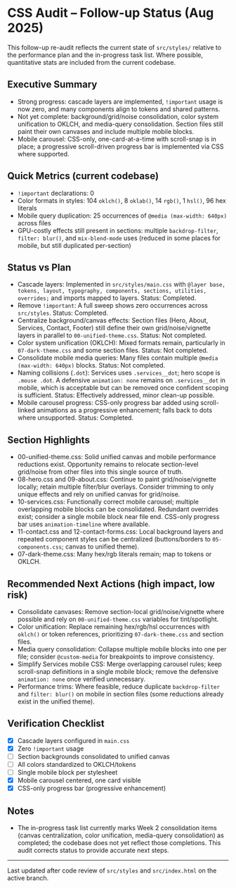 # CSS Audit – Follow-up Status (Aug 2025)

This follow-up re-audit reflects the current state of `src/styles/` relative to the performance plan and the in-progress task list. Where possible, quantitative stats are included from the current codebase.

## Executive Summary

- Strong progress: cascade layers are implemented, `!important` usage is now zero, and many components align to tokens and shared patterns.
- Not yet complete: background/grid/noise consolidation, color system unification to OKLCH, and media-query consolidation. Section files still paint their own canvases and include multiple mobile blocks.
- Mobile carousel: CSS-only, one-card-at-a-time with scroll-snap is in place; a progressive scroll-driven progress bar is implemented via CSS where supported.

## Quick Metrics (current codebase)

- `!important` declarations: 0
- Color formats in styles: 104 `oklch()`, 8 `oklab()`, 14 `rgb()`, 1 `hsl()`, 96 hex literals
- Mobile query duplication: 25 occurrences of `@media (max-width: 640px)` across files
- GPU-costly effects still present in sections: multiple `backdrop-filter`, `filter: blur()`, and `mix-blend-mode` uses (reduced in some places for mobile, but still duplicated per-section)

## Status vs Plan

- Cascade layers: Implemented in `src/styles/main.css` with `@layer base, tokens, layout, typography, components, sections, utilities, overrides;` and imports mapped to layers. Status: Completed.
- Remove `!important`: A full sweep shows zero occurrences across `src/styles`. Status: Completed.
- Centralize background/canvas effects: Section files (Hero, About, Services, Contact, Footer) still define their own grid/noise/vignette layers in parallel to `00-unified-theme.css`. Status: Not completed.
- Color system unification (OKLCH): Mixed formats remain, particularly in `07-dark-theme.css` and some section files. Status: Not completed.
- Consolidate mobile media queries: Many files contain multiple `@media (max-width: 640px)` blocks. Status: Not completed.
- Naming collisions (`.dot`): Services uses `.services__dot`; hero scope is `.mouse .dot`. A defensive `animation: none` remains on `.services__dot` in mobile, which is acceptable but can be removed once confident scoping is sufficient. Status: Effectively addressed, minor clean-up possible.
- Mobile carousel progress: CSS-only progress bar added using scroll-linked animations as a progressive enhancement; falls back to dots where unsupported. Status: Completed.

## Section Highlights

- 00-unified-theme.css: Solid unified canvas and mobile performance reductions exist. Opportunity remains to relocate section-level grid/noise from other files into this single source of truth.
- 08-hero.css and 09-about.css: Continue to paint grid/noise/vignette locally; retain multiple filter/blur overlays. Consider trimming to only unique effects and rely on unified canvas for grid/noise.
- 10-services.css: Functionally correct mobile carousel; multiple overlapping mobile blocks can be consolidated. Redundant overrides exist; consider a single mobile block near file end. CSS-only progress bar uses `animation-timeline` where available.
- 11-contact.css and 12-contact-forms.css: Local background layers and repeated component styles can be centralized (buttons/borders to `05-components.css`; canvas to unified theme).
- 07-dark-theme.css: Many hex/rgb literals remain; map to tokens or OKLCH.

## Recommended Next Actions (high impact, low risk)

- Consolidate canvases: Remove section-local grid/noise/vignette where possible and rely on `00-unified-theme.css` variables for tint/spotlight.
- Color unification: Replace remaining hex/rgb/hsl occurrences with `oklch()` or token references, prioritizing `07-dark-theme.css` and section files.
- Media query consolidation: Collapse multiple mobile blocks into one per file; consider `@custom-media` for breakpoints to improve consistency.
- Simplify Services mobile CSS: Merge overlapping carousel rules; keep scroll-snap definitions in a single mobile block; remove the defensive `animation: none` once verified unnecessary.
- Performance trims: Where feasible, reduce duplicate `backdrop-filter` and `filter: blur()` on mobile in section files (some reductions already exist in the unified theme).

## Verification Checklist

- [x] Cascade layers configured in `main.css`
- [x] Zero `!important` usage
- [ ] Section backgrounds consolidated to unified canvas
- [ ] All colors standardized to OKLCH/tokens
- [ ] Single mobile block per stylesheet
- [x] Mobile carousel centered, one card visible
- [x] CSS-only progress bar (progressive enhancement)

## Notes

- The in-progress task list currently marks Week 2 consolidation items (canvas centralization, color unification, media-query consolidation) as completed; the codebase does not yet reflect those completions. This audit corrects status to provide accurate next steps.

---

Last updated after code review of `src/styles` and `src/index.html` on the active branch.

